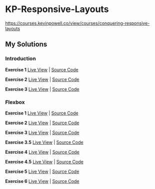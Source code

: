 # KP-Responsive-Layouts
https://courses.kevinpowell.co/view/courses/conquering-responsive-layouts


## My Solutions

### Introduction

**Exercise 1**
[Live View](https://andrewattemptscode.github.io/KP-Responsive-Layouts/introduction/exercise_1/)
| 
[Source Code](https://github.com/AndrewAttemptsCode/KP-Responsive-Layouts/tree/main/introduction/exercise_1)

**Exercise 2**
[Live View](https://andrewattemptscode.github.io/KP-Responsive-Layouts/introduction/exercise_2/) 
| 
[Source Code](https://github.com/AndrewAttemptsCode/KP-Responsive-Layouts/tree/main/introduction/exercise_2)

**Exercise 3**
[Live View](https://andrewattemptscode.github.io/KP-Responsive-Layouts/introduction/exercise_3/)
|
[Source Code](https://github.com/AndrewAttemptsCode/KP-Responsive-Layouts/tree/main/introduction/exercise_3)

### Flexbox

**Exercise 1**
[Live View](https://andrewattemptscode.github.io/KP-Responsive-Layouts/flexbox/exercise_1)
|
[Source Code](https://github.com/AndrewAttemptsCode/KP-Responsive-Layouts/tree/main/flexbox/exercise_1)

**Exercise 2**
[Live View](https://andrewattemptscode.github.io/KP-Responsive-Layouts/flexbox/exercise_2)
|
[Source Code](https://github.com/AndrewAttemptsCode/KP-Responsive-Layouts/tree/main/flexbox/exercise_2)

**Exercise 3**
[Live View](https://andrewattemptscode.github.io/KP-Responsive-Layouts/flexbox/exercise_3)
|
[Source Code](https://github.com/AndrewAttemptsCode/KP-Responsive-Layouts/tree/main/flexbox/exercise_3)

**Exercise 3.5**
[Live View](https://andrewattemptscode.github.io/KP-Responsive-Layouts/flexbox/exercise_3.5)
|
[Source Code](https://github.com/AndrewAttemptsCode/KP-Responsive-Layouts/tree/main/flexbox/exercise_3.5)

**Exercise 4**
[Live View](https://andrewattemptscode.github.io/KP-Responsive-Layouts/flexbox/exercise_4)
|
[Source Code](https://github.com/AndrewAttemptsCode/KP-Responsive-Layouts/tree/main/flexbox/exercise_4)

**Exercise 4.5**
[Live View](https://andrewattemptscode.github.io/KP-Responsive-Layouts/flexbox/exercise_4.5)
|
[Source Code](https://github.com/AndrewAttemptsCode/KP-Responsive-Layouts/tree/main/flexbox/exercise_4.5)

**Exercise 5**
[Live View](https://andrewattemptscode.github.io/KP-Responsive-Layouts/flexbox/exercise_5)
|
[Source Code](https://github.com/AndrewAttemptsCode/KP-Responsive-Layouts/tree/main/flexbox/exercise_5)

**Exercise 6**
[Live View](https://andrewattemptscode.github.io/KP-Responsive-Layouts/flexbox/exercise_6)
|
[Source Code](https://github.com/AndrewAttemptsCode/KP-Responsive-Layouts/tree/main/flexbox/exercise_6)